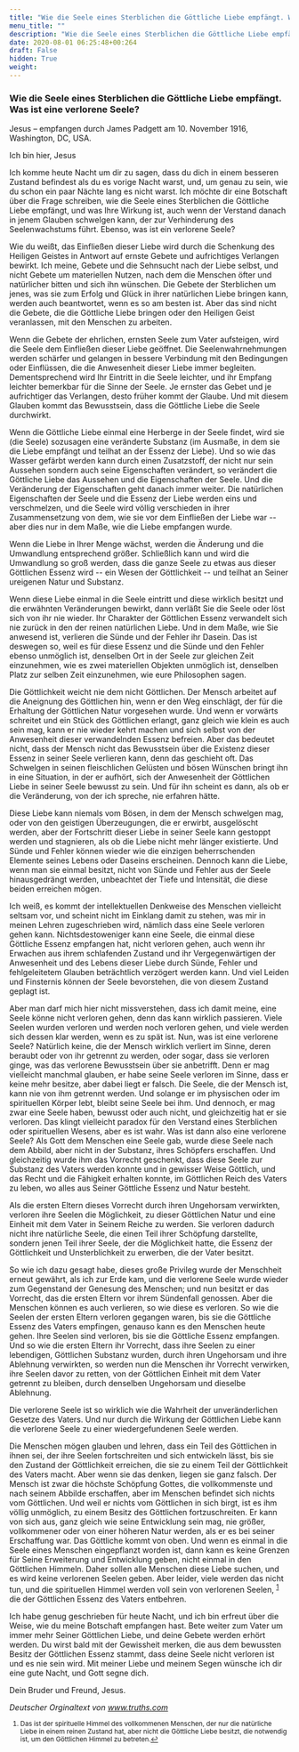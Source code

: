 ```yaml
---
title: "Wie die Seele eines Sterblichen die Göttliche Liebe empfängt. Was ist eine verlorene Seele?"
menu_title: ""
description: "Wie die Seele eines Sterblichen die Göttliche Liebe empfängt. Was ist eine verlorene Seele?"
date: 2020-08-01 06:25:48+00:264
draft: False
hidden: True
weight:
---
```

### Wie die Seele eines Sterblichen die Göttliche Liebe empfängt. Was ist eine verlorene Seele?

Jesus – empfangen durch James Padgett am 10. November 1916, Washington, DC, USA.

Ich bin hier, Jesus

Ich komme heute Nacht um dir zu sagen, dass du dich in einem besseren Zustand befindest als du es vorige Nacht warst, und, um genau zu sein, wie du schon ein paar Nächte lang es nicht warst. Ich möchte dir eine Botschaft über die Frage schreiben, wie die Seele eines Sterblichen die Göttliche Liebe empfängt, und was Ihre Wirkung ist, auch wenn der Verstand danach in jenem Glauben schwelgen kann, der zur Verhinderung des Seelenwachstums führt. Ebenso, was ist ein verlorene Seele?  

Wie du weißt, das Einfließen dieser Liebe wird durch die Schenkung des Heiligen Geistes in Antwort auf ernste Gebete und aufrichtiges Verlangen bewirkt. Ich meine, Gebete und die Sehnsucht nach der Liebe selbst, und nicht Gebete um materiellen Nutzen, nach dem die Menschen öfter und natürlicher bitten und sich ihn wünschen. Die Gebete der Sterblichen um jenes, was sie zum Erfolg und Glück in ihrer natürlichen Liebe bringen kann, werden auch beantwortet, wenn es so am besten ist. Aber das sind nicht die Gebete, die die Göttliche Liebe bringen oder den Heiligen Geist veranlassen, mit den Menschen zu arbeiten.  

Wenn die Gebete der ehrlichen, ernsten Seele zum Vater aufsteigen, wird die Seele dem Einfließen dieser Liebe geöffnet. Die Seelenwahrnehmungen werden schärfer und gelangen in bessere Verbindung mit den Bedingungen oder Einflüssen, die die Anwesenheit dieser Liebe immer begleiten. Dementsprechend wird Ihr Eintritt in die Seele leichter, und ihr Empfang leichter bemerkbar für die Sinne der Seele. Je ernster das Gebet und je aufrichtiger das Verlangen, desto früher kommt der Glaube. Und mit diesem Glauben kommt das Bewusstsein, dass die Göttliche Liebe die Seele durchwirkt.

Wenn die Göttliche Liebe einmal eine Herberge in der Seele findet, wird sie (die Seele) sozusagen eine veränderte Substanz (im Ausmaße, in dem sie die Liebe empfängt und teilhat an der Essenz der Liebe). Und so wie das Wasser gefärbt werden kann durch einen Zusatzstoff, der nicht nur sein Aussehen sondern auch seine Eigenschaften verändert, so verändert die Göttliche Liebe das Aussehen und die Eigenschaften der Seele. Und die Veränderung der Eigenschaften geht danach immer weiter. Die natürlichen Eigenschaften der Seele und die Essenz der Liebe werden eins und verschmelzen, und die Seele wird völlig verschieden in ihrer Zusammensetzung von dem, wie sie vor dem Einfließen der Liebe war -- aber dies nur in dem Maße, wie die Liebe empfangen wurde.  

Wenn die Liebe in Ihrer Menge wächst, werden die Änderung und die Umwandlung entsprechend größer. Schließlich kann und wird die Umwandlung so groß werden, dass die ganze Seele zu etwas aus dieser Göttlichen Essenz wird -- ein Wesen der Göttlichkeit -- und teilhat an Seiner ureigenen Natur und Substanz.

Wenn diese Liebe einmal in die Seele eintritt und diese wirklich besitzt und die erwähnten Veränderungen bewirkt, dann verläßt Sie die Seele oder löst sich von ihr nie wieder. Ihr Charakter der Göttlichen Essenz verwandelt sich nie zurück in den der reinen natürlichen Liebe. Und in dem Maße, wie Sie anwesend ist, verlieren die Sünde und der Fehler ihr Dasein. Das ist deswegen so, weil es für diese Essenz und die Sünde und den Fehler ebenso unmöglich ist, denselben Ort in der Seele zur gleichen Zeit einzunehmen, wie es zwei materiellen Objekten unmöglich ist, denselben Platz zur selben Zeit einzunehmen, wie eure Philosophen sagen.  

Die Göttlichkeit weicht nie dem nicht Göttlichen. Der Mensch arbeitet auf die Aneignung des Göttlichen hin, wenn er den Weg einschlägt, der für die Erhaltung der Göttlichen Natur vorgesehen wurde. Und wenn er vorwärts schreitet und ein Stück des Göttlichen erlangt, ganz gleich wie klein es auch sein mag, kann er nie wieder kehrt machen und sich selbst von der Anwesenheit dieser verwandelnden Essenz befreien. Aber das bedeutet nicht, dass der Mensch nicht das Bewusstsein über die Existenz dieser Essenz in seiner Seele verlieren kann, denn das geschieht oft. Das Schwelgen in seinen fleischlichen Gelüsten und bösen Wünschen bringt ihn in eine Situation, in der er aufhört, sich der Anwesenheit der Göttlichen Liebe in seiner Seele bewusst zu sein. Und für ihn scheint es dann, als ob er die Veränderung, von der ich spreche, nie erfahren hätte.  

Diese Liebe kann niemals vom Bösen, in dem der Mensch schwelgen mag, oder von den geistigen Überzeugungen, die er erwirbt, ausgelöscht werden, aber der Fortschritt dieser Liebe in seiner Seele kann gestoppt werden und stagnieren, als ob die Liebe nicht mehr länger existierte. Und Sünde und Fehler können wieder wie die einzigen beherrschenden Elemente seines Lebens oder Daseins erscheinen. Dennoch kann die Liebe, wenn man sie einmal besitzt, nicht von Sünde und Fehler aus der Seele hinausgedrängt werden, unbeachtet der Tiefe und Intensität, die diese beiden erreichen mögen.  

Ich weiß, es kommt der intellektuellen Denkweise des Menschen vielleicht seltsam vor, und scheint nicht im Einklang damit zu stehen, was mir in meinen Lehren zugeschrieben wird, nämlich dass eine Seele verloren gehen kann. Nichtsdestoweniger kann eine Seele, die einmal diese Göttliche Essenz empfangen hat, nicht verloren gehen, auch wenn ihr Erwachen aus ihrem schlafenden Zustand und ihr Vergegenwärtigen der Anwesenheit und des Lebens dieser Liebe durch Sünde, Fehler und fehlgeleitetem Glauben beträchtlich verzögert werden kann. Und viel Leiden und Finsternis können der Seele bevorstehen, die von diesem Zustand geplagt ist.

Aber man darf mich hier nicht missverstehen, dass ich damit meine, eine Seele könne nicht verloren gehen, denn das kann wirklich passieren. Viele Seelen wurden verloren und werden noch verloren gehen, und viele werden sich dessen klar werden, wenn es zu spät ist. Nun, was ist eine verlorene Seele? Natürlich keine, die der Mensch wirklich verliert im Sinne, deren beraubt oder von ihr getrennt zu werden, oder sogar, dass sie verloren ginge, was das verlorene Bewusstsein über sie anbetrifft. Denn er mag vielleicht manchmal glauben, er habe seine Seele verloren im Sinne, dass er keine mehr besitze, aber dabei liegt er falsch. Die Seele, die der Mensch ist, kann nie von ihm getrennt werden. Und solange er im physischen oder im spirituellen Körper lebt, bleibt seine Seele bei ihm. Und dennoch, er mag zwar eine Seele haben, bewusst oder auch nicht, und gleichzeitig hat er sie verloren. Das klingt vielleicht paradox für den Verstand eines Sterblichen oder spirituellen Wesens, aber es ist wahr. Was ist dann also eine verlorene Seele? Als Gott dem Menschen eine Seele gab, wurde diese Seele nach dem Abbild, aber nicht in der Substanz, ihres Schöpfers erschaffen. Und gleichzeitig wurde ihm das Vorrecht geschenkt, dass diese Seele zur Substanz des Vaters werden konnte und in gewisser Weise Göttlich, und das Recht und die Fähigkeit erhalten konnte, im Göttlichen Reich des Vaters zu leben, wo alles aus Seiner Göttliche Essenz und Natur besteht.

Als die ersten Eltern dieses Vorrecht durch ihren Ungehorsam verwirkten, verloren ihre Seelen die Möglichkeit, zu dieser Göttlichen Natur und eine Einheit mit dem Vater in Seinem Reiche zu werden. Sie verloren dadurch nicht ihre natürliche Seele, die einen Teil ihrer Schöpfung darstellte, sondern jenen Teil ihrer Seele, der die Möglichkeit hatte, die Essenz der Göttlichkeit und Unsterblichkeit zu erwerben, die der Vater besitzt.

So wie ich dazu gesagt habe, dieses große Privileg wurde der Menschheit erneut gewährt, als ich zur Erde kam, und die verlorene Seele wurde wieder zum Gegenstand der Genesung des Menschen; und nun besitzt er das Vorrecht, das die ersten Eltern vor ihrem Sündenfall genossen. Aber die Menschen können es auch verlieren, so wie diese es verloren. So wie die Seelen der ersten Eltern verloren gegangen waren, bis sie die Göttliche Essenz des Vaters empfingen, genauso kann es den Menschen heute gehen. Ihre Seelen sind verloren, bis sie die Göttliche Essenz empfangen. Und so wie die ersten Eltern ihr Vorrecht, dass ihre Seelen zu einer lebendigen, Göttlichen Substanz wurden, durch ihren Ungehorsam und ihre Ablehnung verwirkten, so werden nun die Menschen ihr Vorrecht verwirken, ihre Seelen davor zu retten, von der Göttlichen Einheit mit dem Vater getrennt zu bleiben, durch denselben Ungehorsam und dieselbe Ablehnung.  

Die verlorene Seele ist so wirklich wie die Wahrheit der unveränderlichen Gesetze des Vaters. Und nur durch die Wirkung der Göttlichen Liebe kann die verlorene Seele zu einer wiedergefundenen Seele werden.  

Die Menschen mögen glauben und lehren, dass ein Teil des Göttlichen in ihnen sei, der ihre Seelen fortschreiten und sich entwickeln lässt, bis sie den Zustand der Göttlichkeit erreichen, die sie zu einem Teil der Göttlichkeit des Vaters macht. Aber wenn sie das denken, liegen sie ganz falsch. Der Mensch ist zwar die höchste Schöpfung Gottes, die vollkommenste und nach seinem Abbilde erschaffen, aber im Menschen befindet sich nichts vom Göttlichen. Und weil er nichts vom Göttlichen in sich birgt, ist es ihm völlig unmöglich, zu einem Besitz des Göttlichen fortzuschreiten. Er kann von sich aus, ganz gleich wie seine Entwicklung sein mag, nie größer, vollkommener oder von einer höheren Natur werden, als er es bei seiner Erschaffung war. Das Göttliche kommt von oben. Und wenn es einmal in die Seele eines Menschen eingepflanzt worden ist, dann kann es keine Grenzen für Seine Erweiterung und Entwicklung geben, nicht einmal in den Göttlichen Himmeln. Daher sollen alle Menschen diese Liebe suchen, und es wird keine verlorenen Seelen geben. Aber leider, viele werden das nicht tun, und die spirituellen Himmel werden voll sein von verlorenen Seelen, <sup id="a1">[1](#f1)</sup> die der Göttlichen Essenz des Vaters entbehren.  

Ich habe genug geschrieben für heute Nacht, und ich bin erfreut über die Weise, wie du meine Botschaft empfangen hast. Bete weiter zum Vater um immer mehr Seiner Göttlichen Liebe, und deine Gebete werden erhört werden. Du wirst bald mit der Gewissheit merken, die aus dem bewussten Besitz der Göttlichen Essenz stammt, dass deine Seele nicht verloren ist und es nie sein wird. Mit meiner Liebe und meinem Segen wünsche ich dir eine gute Nacht, und Gott segne dich.  

Dein Bruder und Freund, Jesus.

*Deutscher Orginaltext von www.truths.com*
<small>

1. <large id="f1"> Das ist der spirituelle Himmel des vollkommenen Menschen, der nur die natürliche Liebe in einem reinen Zustand hat, aber nicht die Göttliche Liebe besitzt, die notwendig ist, um den Göttlichen Himmel zu betreten.[↩](#a1)
